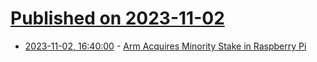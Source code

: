 # [Published on 2023-11-02](index.md)

* [2023-11-02, 16:40:00](https://hardware.slashdot.org/story/23/11/02/1638205/arm-acquires-minority-stake-in-raspberry-pi?utm_source=rss1.0mainlinkanon&utm_medium=feed) - [Arm Acquires Minority Stake in Raspberry Pi](https://hardware.slashdot.org/story/23/11/02/1638205/arm-acquires-minority-stake-in-raspberry-pi?utm_source=rss1.0mainlinkanon&utm_medium=feed)
